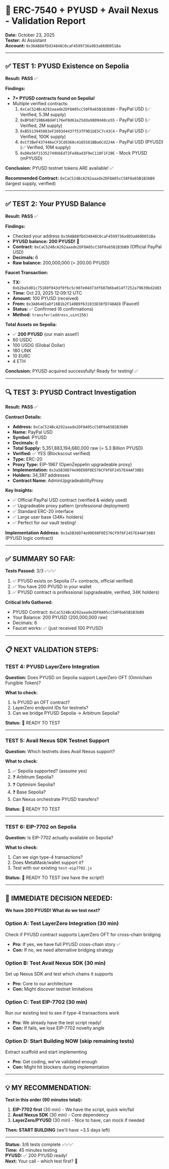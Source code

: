 # 🧪 ERC-7540 + PYUSD + Avail Nexus - Validation Report

**Date:** October 23, 2025  
**Tester:** AI Assistant  
**Account:** `0x36AB88fDd34848C0caF4599736a9D3a860D051Ba`

---

## ✅ TEST 1: PYUSD Existence on Sepolia

**Result:** **PASS** ✅

**Findings:**
- **7+ PYUSD contracts found on Sepolia!**
- Multiple verified contracts:
  1. `0xCaC524BcA292aaade2DF8A05cC58F0a65B1B3bB9` - PayPal USD (✅ Verified, 5.3M supply)
  2. `0xBFb0719B64Bd4F176eF0d61e25dda9809d48ce55` - PayPal USD (✅ Verified, 2M supply)
  3. `0xB5513945083eF2693d4437f53fF9D1bE5C7c43C4` - PayPal USD (✅ Verified, 100K supply)
  4. `0xCf3BeF437446eCF3Cd8368c4165581BBa6Cd224A` - PayPal USD (PYUSD) (✅ Verified, 10M supply)
  5. `0xD8e56f15352749bbEd72Fe88ad3F9eC110F1F20E` - Mock PYUSD (mPYUSD)

**Conclusion:** PYUSD testnet tokens ARE available! ✅

**Recommended Contract:** `0xCaC524BcA292aaade2DF8A05cC58F0a65B1B3bB9` (largest supply, verified)

---

## ✅ TEST 2: Your PYUSD Balance

**Result:** **PASS** ✅

**Findings:**
- Checked your address `0x36AB88fDd34848C0caF4599736a9D3a860D051Ba`
- **PYUSD balance: 200 PYUSD!** 🎉
- **Contract:** `0xCaC524BcA292aaade2DF8A05cC58F0a65B1B3bB9` (Official PayPal USD)
- **Decimals:** 6
- **Raw balance:** 200,000,000 (= 200.00 PYUSD)

**Faucet Transaction:**
- **TX:** `0xb2ba5d01c75160f043df0f6c5c907e04d73df687b6ba014f7252a79639bd2d83`
- **Time:** Oct 23, 2025 12:09:12 UTC
- **Amount:** 100 PYUSD (received)
- **From:** `0x3A86465aDf16B1b2F140B9f631033D38fD748AE8` (Faucet)
- **Status:** ✅ Confirmed (6 confirmations)
- **Method:** `transfer(address,uint256)`

**Total Assets on Sepolia:**
- ✅ **200 PYUSD** (our main asset!)
- 60 USDC
- 100 USDG (Global Dollar)
- 180 LINK
- 10 EURC
- 4 ETH

**Conclusion:** PYUSD acquired successfully! Ready for testing! ✅

---

## 🔍 TEST 3: PYUSD Contract Investigation

**Result:** **PASS** ✅

**Contract Details:**
- **Address:** `0xCaC524BcA292aaade2DF8A05cC58F0a65B1B3bB9`
- **Name:** PayPal USD
- **Symbol:** PYUSD
- **Decimals:** 6
- **Total Supply:** 5,351,883,194,680,000 raw (= 5.3 Billion PYUSD)
- **Verified:** ✅ YES (Blockscout verified)
- **Type:** ERC-20
- **Proxy Type:** EIP-1967 (OpenZeppelin upgradeable proxy)
- **Implementation:** `0x3a5B30D74e90E08F0E576CF9f6F2457E44AF38B3`
- **Holders:** 34,397 addresses
- **Contract Name:** AdminUpgradeabilityProxy

**Key Insights:**
- ✅ Official PayPal USD contract (verified & widely used)
- ✅ Upgradeable proxy pattern (professional deployment)
- ✅ Standard ERC-20 interface
- ✅ Large user base (34K+ holders)
- ✅ Perfect for our vault testing!

**Implementation Address:** `0x3a5B30D74e90E08F0E576CF9f6F2457E44AF38B3` (PYUSD logic contract)

---

## ✅ SUMMARY SO FAR:

**Tests Passed:** 3/3 ✅✅✅

1. ✅ PYUSD exists on Sepolia (7+ contracts, official verified)
2. ✅ You have 200 PYUSD in your wallet
3. ✅ PYUSD contract is professional (upgradeable, verified, 34K holders)

**Critical Info Gathered:**
- PYUSD Contract: `0xCaC524BcA292aaade2DF8A05cC58F0a65B1B3bB9`
- Your Balance: 200 PYUSD (200,000,000 raw)
- Decimals: 6
- Faucet works: ✅ (just received 100 PYUSD)

---

## 📋 NEXT VALIDATION STEPS:

### TEST 4: PYUSD LayerZero Integration
**Question:** Does PYUSD on Sepolia support LayerZero OFT (Omnichain Fungible Token)?

**What to check:**
1. Is PYUSD an OFT contract?
2. LayerZero endpoint IDs for testnets?
3. Can we bridge PYUSD Sepolia → Arbitrum Sepolia?

**Status:** 🔄 READY TO TEST

---

### TEST 5: Avail Nexus SDK Testnet Support
**Question:** Which testnets does Avail Nexus support?

**What to check:**
1. ✅ Sepolia supported? (assume yes)
2. ❓ Arbitrum Sepolia?
3. ❓ Optimism Sepolia?
4. ❓ Base Sepolia?
5. Can Nexus orchestrate PYUSD transfers?

**Status:** 🔄 READY TO TEST

---

### TEST 6: EIP-7702 on Sepolia
**Question:** Is EIP-7702 actually available on Sepolia?

**What to check:**
1. Can we sign type-4 transactions?
2. Does MetaMask/wallet support it?
3. Test with our existing `test-eip7702.js`

**Status:** 🔄 READY TO TEST (we have the script!)

---

## 🎯 IMMEDIATE DECISION NEEDED:

**We have 200 PYUSD! What do we test next?**

### Option A: Test LayerZero Integration (30 min)
Check if PYUSD contract supports LayerZero OFT for cross-chain bridging
- **Pro:** If yes, we have full PYUSD cross-chain story ✅
- **Con:** If no, we need alternative bridging strategy

### Option B: Test Avail Nexus SDK (30 min)
Set up Nexus SDK and test which chains it supports
- **Pro:** Core to our architecture
- **Con:** Might discover testnet limitations

### Option C: Test EIP-7702 (30 min)
Run our existing test to see if type-4 transactions work
- **Pro:** We already have the test script ready!
- **Con:** If fails, we lose EIP-7702 novelty angle

### Option D: Start Building NOW (skip remaining tests)
Extract scaffold and start implementing
- **Pro:** Get coding, we've validated enough
- **Con:** Might hit blockers during implementation

---

## 💡 MY RECOMMENDATION:

**Test in this order (90 minutes total):**

1. **EIP-7702 first** (30 min) - We have the script, quick win/fail
2. **Avail Nexus SDK** (30 min) - Core dependency
3. **LayerZero/PYUSD** (30 min) - Nice to have, can mock if needed

**Then: START BUILDING** (we'll have ~3.5 days left)

---

**Status:** 3/6 tests complete ✅✅✅  
**Time:** 45 minutes testing  
**PYUSD:** ✅ 200 PYUSD ready!  
**Next:** Your call - which test first? 🚀

